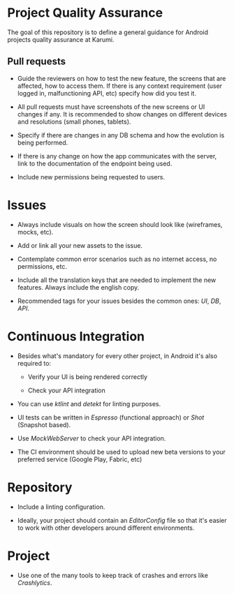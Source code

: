 # Project Quality Assurance

The goal of this repository is to define a general guidance for Android projects quality assurance at Karumi.

## Pull requests

* Guide the reviewers on how to test the new feature, the screens that are affected, how to access them. If there is any context requirement (user logged in, malfunctioning API, etc) specify how did you test it.

* All pull requests must have screenshots of the new screens or UI changes if any. It is recommended to show changes on different devices and resolutions (small phones, tablets).

* Specify if there are changes in any DB schema and how the evolution is being performed.

* If there is any change on how the app communicates with the server, link to the documentation of the endpoint being used.

* Include new permissions being requested to users.

# Issues

* Always include visuals on how the screen should look like (wireframes, mocks, etc).

* Add or link all your new assets to the issue.

* Contemplate common error scenarios such as no internet access, no permissions, etc.

* Include all the translation keys that are needed to implement the new features. Always include the english copy.

* Recommended tags for your issues besides the common ones: _UI_, _DB_, _API_.

# Continuous Integration

* Besides what's mandatory for every other project, in Android it's also required to:

  * Verify your UI is being rendered correctly

  * Check your API integration

* You can use _ktlint_ and _detekt_ for linting purposes.

* UI tests can be written in _Espresso_ (functional approach) or _Shot_ (Snapshot based).

* Use _MockWebServer_ to check your API integration.

* The CI environment should be used to upload new beta versions to your preferred service (Google Play, Fabric, etc)

# Repository

* Include a linting configuration.

* Ideally, your project should contain an _EditorConfig_ file so that it's easier to work with other developers around different environments.

# Project

* Use one of the many tools to keep track of crashes and errors like _Crashlytics_.
